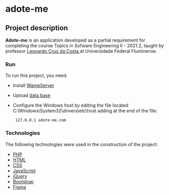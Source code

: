 # adote-me


## Project description
<b>Adote-me</b> is an application developed as a partial requirement for completing the course Topics in Sofware Engineering II - 2021.2, taught by professor <a href="http://www.ic.uff.br/index.php/pt/pessoas/168-docente?docente=39" target="_blank"> Leonardo Cruz da Costa </a> at Universidade Federal Fluminense.

### Run

To run this project, you need:

- Install [WampServer](https://www.wampserver.com/en/)
- Upload [data base](https://github.com/mathunes/adote-me/blob/main/dump.sql)
- Configure the Windows host by editing the file located C:\Windows\System32\drivers\etc\host adding at the end of the file:

       127.0.0.1 adote-me.com
   
### Technologies

The following technologies were used in the construction of the project:

- [PHP](https://www.php.net/)
- [HTML](https://www.w3schools.com/html/)
- [CSS](https://www.w3schools.com/css/)
- [JavaScript](https://www.javascript.com/)
- [jQuery](https://jquery.com/)
- [Bootstrap](https://getbootstrap.com/)
- [Figma](https://www.figma.com/)

